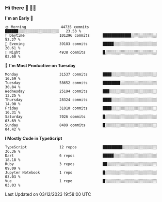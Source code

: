 ### Hi there 👋 🧑‍💻



<!--START_SECTION:waka-->
**I'm an Early 🐤** 

```text
🌞 Morning                44735 commits       ██████░░░░░░░░░░░░░░░░░░░   23.53 % 
🌆 Daytime                101296 commits      █████████████░░░░░░░░░░░░   53.27 % 
🌃 Evening                39183 commits       █████░░░░░░░░░░░░░░░░░░░░   20.61 % 
🌙 Night                  4938 commits        █░░░░░░░░░░░░░░░░░░░░░░░░   02.60 % 
```
📅 **I'm Most Productive on Tuesday** 

```text
Monday                   31537 commits       ████░░░░░░░░░░░░░░░░░░░░░   16.59 % 
Tuesday                  58652 commits       ████████░░░░░░░░░░░░░░░░░   30.84 % 
Wednesday                25194 commits       ███░░░░░░░░░░░░░░░░░░░░░░   13.25 % 
Thursday                 28324 commits       ████░░░░░░░░░░░░░░░░░░░░░   14.90 % 
Friday                   31010 commits       ████░░░░░░░░░░░░░░░░░░░░░   16.31 % 
Saturday                 7026 commits        █░░░░░░░░░░░░░░░░░░░░░░░░   03.69 % 
Sunday                   8409 commits        █░░░░░░░░░░░░░░░░░░░░░░░░   04.42 % 
```


**I Mostly Code in TypeScript** 

```text
TypeScript               12 repos            █████████░░░░░░░░░░░░░░░░   36.36 % 
Dart                     6 repos             █████░░░░░░░░░░░░░░░░░░░░   18.18 % 
Ruby                     3 repos             ██░░░░░░░░░░░░░░░░░░░░░░░   09.09 % 
Jupyter Notebook         1 repo              █░░░░░░░░░░░░░░░░░░░░░░░░   03.03 % 
Vue                      1 repo              █░░░░░░░░░░░░░░░░░░░░░░░░   03.03 % 
```




 Last Updated on 03/12/2023 19:58:00 UTC
<!--END_SECTION:waka-->


